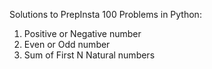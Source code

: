 Solutions to PrepInsta 100 Problems in Python:
1. Positive or Negative number
2. Even or Odd number
3. Sum of First N Natural numbers